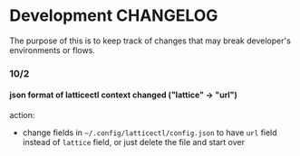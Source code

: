 # Development CHANGELOG

The purpose of this is to keep track of changes that may break developer's environments or flows.

### 10/2

#### json format of latticectl context changed ("lattice" -> "url")
action: 
  - change fields in `~/.config/latticectl/config.json` to have `url` field instead of `lattice` field, or just delete the file and start over